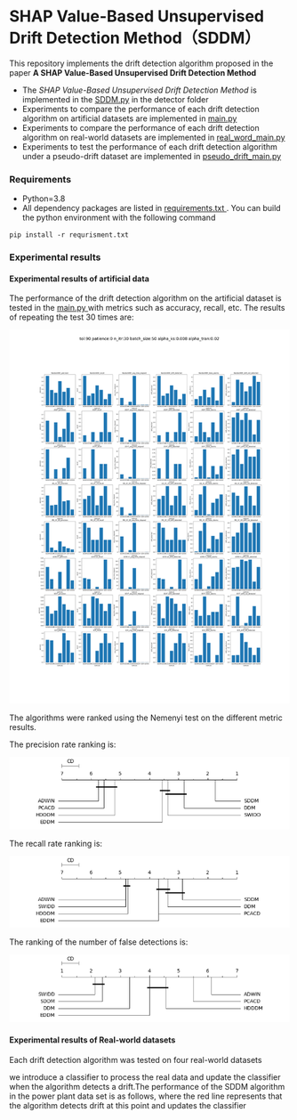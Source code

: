 # SHAP Value-Based Unsupervised Drift Detection Method（SDDM）

This repository implements the drift detection algorithm proposed in the paper **A SHAP Value-Based Unsupervised Drift Detection Method**

- The *SHAP Value-Based Unsupervised Drift Detection Method* is implemented in the [SDDM.py](https://github.com/hope-coder/SDDM/blob/master/detector/SDDM.py) in the detector folder
- Experiments to compare the performance of each drift detection algorithm on artificial datasets are implemented in [main.py ](https://github.com/hope-coder/SDDM/blob/master/main.py)
- Experiments to compare the performance of each drift detection algorithm on real-world datasets are implemented in [real_word_main.py](https://github.com/hope-coder/SDDM/blob/master/real_word_main.py)
- Experiments to test the performance of each drift detection algorithm under a pseudo-drift dataset are implemented in [pseudo_drift_main.py](https://github.com/hope-coder/SDDM/blob/master/pseudo_drift_main.py)



### Requirements

- Python=3.8
- All dependency packages are listed in [requirements.txt ](https://github.com/hope-coder/SDDM/blob/master/requirements.txt). You can build the python environment with the following command

```shell
pip install -r requrisment.txt
```

### Experimental results

#### Experimental results of artificial data

The performance of the drift detection algorithm on the artificial dataset is tested in the [main.py ](https://github.com/hope-coder/SDDM/blob/master/main.py) with metrics such as accuracy, recall, etc. The results of repeating the test 30 times are:

![](https://github.com/hope-coder/SDDM/raw/master/result/result_1671607203.0845156.png)

The algorithms were ranked using the Nemenyi test on the different metric results.

The precision rate ranking is:

![](https://github.com/hope-coder/SDDM/raw/master/result/nemenyi/1671607208.6429975precision.png)

The recall rate ranking is:

![](https://github.com/hope-coder/SDDM/raw/master/result/nemenyi/1671607208.781749recall.png)

The ranking of the number of false detections is:

![](https://github.com/hope-coder/SDDM/raw/master/result/nemenyi/1671607209.1928563false_alarms.png)

#### Experimental results of Real-world datasets

Each drift detection algorithm was tested on four real-world datasets

we introduce a classifier to process the real data and update the classifier when the algorithm detects a drift.The performance of the SDDM algorithm in the power plant data set is as follows, where the red line represents that the algorithm detects drift at this point and updates the classifier